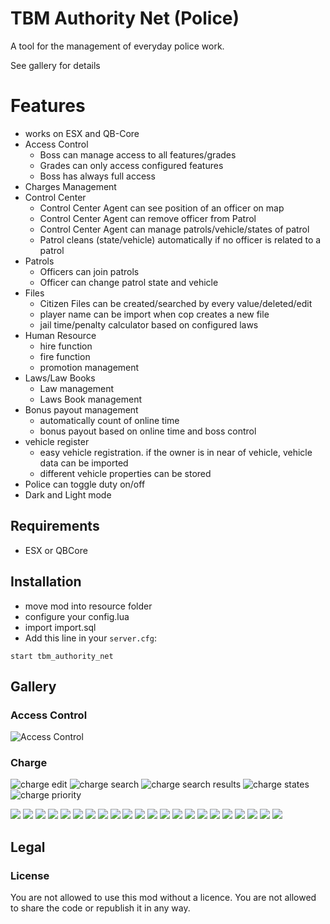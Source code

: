# TBM Authority Net (Police)

A tool for the management of everyday police work.

See gallery for details

# Features

- works on ESX and QB-Core
- Access Control
    - Boss can manage access to all features/grades
    - Grades can only access configured features
    - Boss has always full access
- Charges Management
- Control Center
  - Control Center Agent can see position of an officer on map
  - Control Center Agent can remove officer from Patrol
  - Control Center Agent can manage patrols/vehicle/states of patrol
  - Patrol cleans (state/vehicle) automatically if no officer is related to a patrol
- Patrols
  - Officers can join patrols 
  - Officer can change patrol state and vehicle
- Files
  - Citizen Files can be created/searched by every value/deleted/edit
  - player name can be import when cop creates a new file
  - jail time/penalty calculator based on configured laws 
- Human Resource
  - hire function
  - fire function
  - promotion management
- Laws/Law Books
  - Law management
  - Laws Book management
- Bonus payout management
  - automatically count of online time
  - bonus payout based on online time and boss control
- vehicle register
  - easy vehicle registration. if the owner is in near of vehicle, vehicle data can be imported
  - different vehicle properties can be stored 
- Police can toggle duty on/off
- Dark and Light mode


## Requirements
- ESX or QBCore


## Installation

- move mod into resource folder
- configure your config.lua
- import import.sql
- Add this line in your `server.cfg`:
```
start tbm_authority_net
```

## Gallery

### Access Control

![Access Control](./docs/images/access_control.JPG "Access Control")

### Charge

![charge edit](./docs/images/charge_edit.JPG "charge edit")
![charge search](./docs/images/charge_search.JPG "charge search")
![charge search results](./docs/images/charge_search_result.JPG "charge search results")
![charge states](./docs/images/charge_states.JPG "charge states")
![charge priority](./docs/images/charge_priority.JPG "charge priority")


![](./docs/images/control_center.JPG "")
![](./docs/images/control_center_manage_patrol_names.JPG "")
![](./docs/images/control_center_manage_patrol_states.JPG "")
![](./docs/images/control_center_manage_patrol_vehicles.JPG "")
![](./docs/images/darkmode.JPG "")
![](./docs/images/file_create.JPG "")
![](./docs/images/file_edit.JPG "")
![](./docs/images/file_edit_2.JPG "")
![](./docs/images/file_search.JPG "")
![](./docs/images/file_search_result.JPG "")
![](./docs/images/human_resource.JPG "")
![](./docs/images/law.JPG "")
![](./docs/images/law_bock_edit.JPG "")
![](./docs/images/law_create_law.JPG "")
![](./docs/images/law_create_law_book.JPG "")
![](./docs/images/law_edit.JPG "")
![](./docs/images/payout.JPG "")
![](./docs/images/payout_2.JPG "")
![](./docs/images/vehicle_create.JPG "")
![](./docs/images/vehicle_edit.JPG "")
![](./docs/images/vehicle_search.JPG "")
![](./docs/images/vehicle_search_results.JPG "")
## Legal
### License
You are not allowed to use this mod without a licence. You are not allowed to share the code or republish it in any way. 

